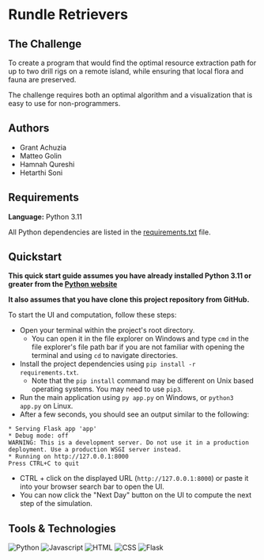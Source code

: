 # Rundle Retrievers

## The Challenge

To create a program that would find the optimal resource extraction path for up to two drill rigs on a remote island,
while ensuring that local flora and fauna are preserved.

The challenge requires both an optimal algorithm and a visualization that is easy to use for non-programmers.

## Authors

- Grant Achuzia
- Matteo Golin
- Hamnah Qureshi
- Hetarthi Soni

## Requirements

**Language:** Python 3.11

All Python dependencies are listed in the [requirements.txt](./requirements.txt) file.

## Quickstart

**This quick start guide assumes you have already installed Python 3.11 or greater from the
[Python website](https://www.python.org/downloads/)**

**It also assumes that you have clone this project repository from GitHub.**

To start the UI and computation, follow these steps:

- Open your terminal within the project's root directory.
  - You can open it in the file explorer on Windows and type `cmd` in the file explorer's file path bar if you are not
    familiar with opening the terminal and using `cd` to navigate directories.
- Install the project dependencies using `pip install -r requirements.txt`.
  - Note that the `pip install` command may be different on Unix based operating systems. You may need to use `pip3`.
- Run the main application using `py app.py` on Windows, or `python3 app.py` on Linux.
- After a few seconds, you should see an output similar to the following:

```console
* Serving Flask app 'app'
* Debug mode: off
WARNING: This is a development server. Do not use it in a production deployment. Use a production WSGI server instead.
* Running on http://127.0.0.1:8000
Press CTRL+C to quit
```

- CTRL + click on the displayed URL (`http://127.0.0.1:8000`) or paste it into your browser search bar to open the UI.
- You can now click the "Next Day" button on the UI to compute the next step of the simulation.

## Tools & Technologies

<img alt="Python" src="https://img.shields.io/badge/-Python-ffbc03?&logo=Python&style=for-the-badge" /> <img alt="Javascript" src="https://img.shields.io/badge/Javascript-f7df1e?style=for-the-badge&logo=Javascript&logoColor=black"> <img alt="HTML" src="https://img.shields.io/badge/HTML-F05032?style=for-the-badge&logo=html5&logoColor=white"> <img alt="CSS" src="https://img.shields.io/badge/CSS-46a2f1?style=for-the-badge&logo=css3&logoColor=white"> <img alt="Flask" src="https://img.shields.io/badge/flask-%23000.svg?style=for-the-badge&logo=flask&logoColor=white">
